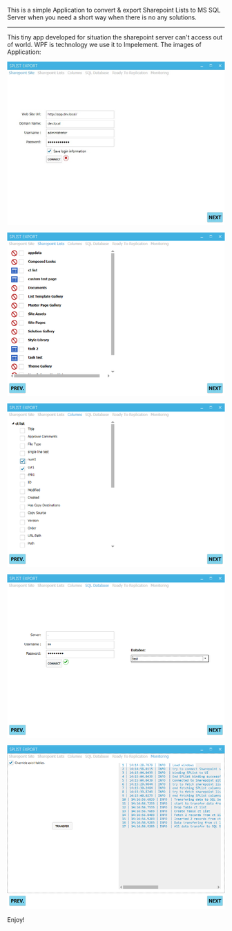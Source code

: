 This is a simple Application to convert & export Sharepoint Lists to MS SQL Server when you need a short way when there is no any solutions. 

------

This tiny app developed for situation the sharepoint server can't access out of world.
WPF is technology we use it to Impelement.
The images of Application:

 
![image1 ](https://github.com/a-jahanshahlo/SPListExporter/blob/master/SpExport/Images/1.jpg)

![image1 ](https://github.com/a-jahanshahlo/SPListExporter/blob/master/SpExport/Images/2.png)

![image1 ](https://github.com/a-jahanshahlo/SPListExporter/blob/master/SpExport/Images/3.png)

![image1 ](https://github.com/a-jahanshahlo/SPListExporter/blob/master/SpExport/Images/4.png)

![image1 ](https://github.com/a-jahanshahlo/SPListExporter/blob/master/SpExport/Images/5.png)

Enjoy!
